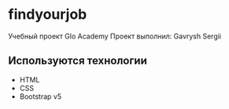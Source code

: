# findyourjob   
Учебный проект Glo Academy
Проект выполнил: Gavrysh Sergii

## Используются технологии
- HTML
- CSS
- Bootstrap v5
